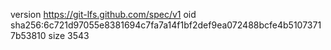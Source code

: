 version https://git-lfs.github.com/spec/v1
oid sha256:6c721d97055e8381694c7fa7a14f1bf2def9ea072488bcfe4b51073717b53810
size 3543
